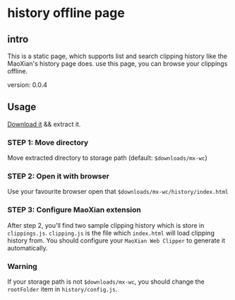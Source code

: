 
# history offline page

## intro

This is a static page, which supports list and search clipping history like the MaoXian's history page does. use this page, you can browse your clippings offline.

version: 0.0.4

## Usage

[Download it](#not-ready-yet) && extract it.

### STEP 1: Move directory

 Move extracted directory to storage path (default: `$downloads/mx-wc`)

### STEP 2: Open it with browser

Use your favourite browser open that `$downloads/mx-wc/history/index.html`

### STEP 3: Configure MaoXian extension

After step 2, you'll find two sample clipping history which is store in `clippings.js`. `clipping.js` is the file which `index.html` will load clipping history from. You should configure your `MaoXian Web Clipper` to generate it automatically.

### Warning

If your storage path is not `$downloads/mx-wc`, you should change the `rootFolder` item in `history/config.js`.
